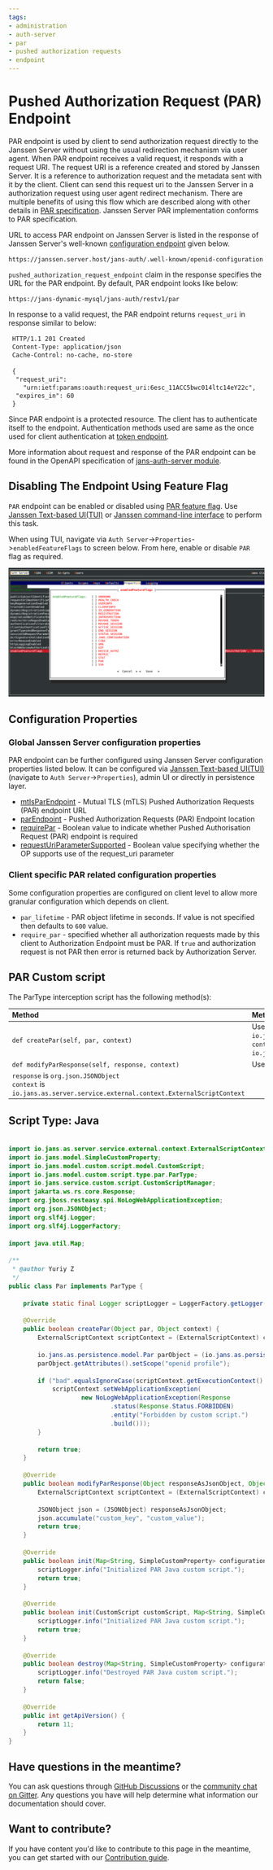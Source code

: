 ```yaml
---
tags:
- administration
- auth-server
- par
- pushed authorization requests
- endpoint
---
```


# Pushed Authorization Request (PAR) Endpoint

PAR endpoint is used by client to send authorization request directly to the Janssen Server without using the usual
redirection mechanism via user agent. When PAR endpoint receives a valid request, it responds with a request URI. 
The request URI is a reference created and stored by Janssen Server. It is a reference to  authorization request and 
the metadata sent with it by the client. Client can send this request uri to the Janssen Server in a authorization
request using user agent redirect mechanism. There are multiple benefits of using this flow which are described along 
with other details in [PAR specification](https://datatracker.ietf.org/doc/html/rfc9126). Janssen Server PAR implementation 
conforms to PAR specification.

URL to access PAR endpoint on Janssen Server is listed in the response of Janssen Server's well-known
[configuration endpoint](./configuration.md) given below.

```text
https://janssen.server.host/jans-auth/.well-known/openid-configuration
```

`pushed_authorization_request_endpoint` claim in the response specifies the URL for the PAR endpoint. By default, PAR endpoint looks
like below:

```
https://jans-dynamic-mysql/jans-auth/restv1/par
```

In response to a valid request, the PAR endpoint returns `request_uri` in response similar to below:

```
 HTTP/1.1 201 Created
 Content-Type: application/json
 Cache-Control: no-cache, no-store

 {
  "request_uri":
    "urn:ietf:params:oauth:request_uri:6esc_11ACC5bwc014ltc14eY22c",
  "expires_in": 60
 }
```

Since PAR endpoint is a protected resource. The client has to authenticate itself to the endpoint. Authentication 
methods used are same as the once used for client authentication at [token endpoint](./token.md#client-authentication). 

More information about request and response of the PAR endpoint can be found in
the OpenAPI specification of 
[jans-auth-server module](https://gluu.org/swagger-ui/?url=https://raw.githubusercontent.com/JanssenProject/jans/replace-janssen-version/jans-auth-server/docs/swagger.yaml#/Authorization/post_par).

## Disabling The Endpoint Using Feature Flag

`PAR` endpoint can be enabled or disabled using [PAR feature flag](../../reference/json/feature-flags/janssenauthserver-feature-flags.md#par).
Use [Janssen Text-based UI(TUI)](../../config-guide/config-tools/jans-tui/README.md) or [Janssen command-line interface](../../config-guide/config-tools/jans-cli/README.md) to perform this task.

When using TUI, navigate via `Auth Server`->`Properties`->`enabledFeatureFlags` to screen below. From here, enable or
disable `PAR` flag as required.

![](../../../assets/image-tui-enable-components.png)

## Configuration Properties

### Global Janssen Server configuration properties

PAR endpoint can be further configured using Janssen Server configuration properties listed below. It can be configured via
[Janssen Text-based UI(TUI)](../../config-guide/config-tools/jans-tui/README.md) (navigate to `Auth Server`->`Properties`), admin UI or directly in persistence layer.

- [mtlsParEndpoint](../../reference/json/properties/janssenauthserver-properties.md#mtlsparendpoint) - Mutual TLS (mTLS) Pushed Authorization Requests (PAR) endpoint URL
- [parEndpoint](../../reference/json/properties/janssenauthserver-properties.md#parendpoint) - Pushed Authorization Requests (PAR) Endpoint location
- [requirePar](../../reference/json/properties/janssenauthserver-properties.md#requirepar) - Boolean value to indicate whether Pushed Authorisation Request (PAR) endpoint is required
- [requestUriParameterSupported](../../reference/json/properties/janssenauthserver-properties.md#requesturiparametersupported) - Boolean value specifying whether the OP supports use of the request_uri parameter

### Client specific PAR related configuration properties

Some configuration properties are configured on client level to allow more granular configuration which depends on client.

- `par_lifetime` - PAR object lifetime in seconds. If value is not specified then defaults to `600` value.
- `require_par`  - specified whether all authorization requests made by this client to Authorization Endpoint must be PAR. If `true` and authorization request is not PAR then error is returned back by Authorization Server. 

## PAR Custom script

The ParType interception script has the following method(s):

|Method |Method description|
|:-----|:------|
| `def createPar(self, par, context)`| Used to modify PAR object before it is persisted. `par` is `io.jans.as.persistence.model.Par`<br/> `context` is `io.jans.as.server.service.external.context.ExternalScriptContext`|
| `def modifyParResponse(self, response, context)`| Used to modify response from `/par` endpoint. 
`response` is `org.json.JSONObject`<br/> `context` is `io.jans.as.server.service.external.context.ExternalScriptContext`|


## Script Type: Java 


```java

import io.jans.as.server.service.external.context.ExternalScriptContext;
import io.jans.model.SimpleCustomProperty;
import io.jans.model.custom.script.model.CustomScript;
import io.jans.model.custom.script.type.par.ParType;
import io.jans.service.custom.script.CustomScriptManager;
import jakarta.ws.rs.core.Response;
import org.jboss.resteasy.spi.NoLogWebApplicationException;
import org.json.JSONObject;
import org.slf4j.Logger;
import org.slf4j.LoggerFactory;

import java.util.Map;

/**
 * @author Yuriy Z
 */
public class Par implements ParType {

    private static final Logger scriptLogger = LoggerFactory.getLogger(CustomScriptManager.class);

    @Override
    public boolean createPar(Object par, Object context) {
        ExternalScriptContext scriptContext = (ExternalScriptContext) context;

        io.jans.as.persistence.model.Par parObject = (io.jans.as.persistence.model.Par) par;
        parObject.getAttributes().setScope("openid profile");

        if ("bad".equalsIgnoreCase(scriptContext.getExecutionContext().getClient().getClientId())) {
            scriptContext.setWebApplicationException(
                    new NoLogWebApplicationException(Response
                            .status(Response.Status.FORBIDDEN)
                            .entity("Forbidden by custom script.")
                            .build()));
        }

        return true;
    }

    @Override
    public boolean modifyParResponse(Object responseAsJsonObject, Object context) {
        ExternalScriptContext scriptContext = (ExternalScriptContext) context;

        JSONObject json = (JSONObject) responseAsJsonObject;
        json.accumulate("custom_key", "custom_value");
        return true;
    }

    @Override
    public boolean init(Map<String, SimpleCustomProperty> configurationAttributes) {
        scriptLogger.info("Initialized PAR Java custom script.");
        return true;
    }

    @Override
    public boolean init(CustomScript customScript, Map<String, SimpleCustomProperty> configurationAttributes) {
        scriptLogger.info("Initialized PAR Java custom script.");
        return true;
    }

    @Override
    public boolean destroy(Map<String, SimpleCustomProperty> configurationAttributes) {
        scriptLogger.info("Destroyed PAR Java custom script.");
        return false;
    }

    @Override
    public int getApiVersion() {
        return 11;
    }
}


```



## Have questions in the meantime?

You can ask questions through [GitHub Discussions](https://github.com/JanssenProject/jans/discussions) or the [community chat on Gitter](https://gitter.im/JanssenProject/Lobby). Any questions you have will help determine what information our documentation should cover.

## Want to contribute?

If you have content you'd like to contribute to this page in the meantime, you can get started with our [Contribution guide](https://docs.jans.io/head/CONTRIBUTING/).